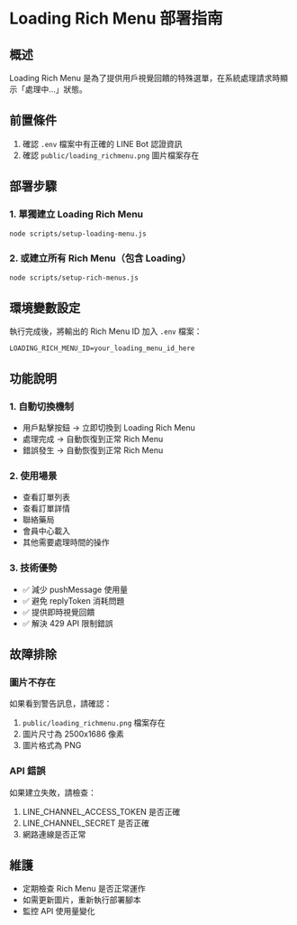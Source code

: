 # Loading Rich Menu 部署指南

## 概述
Loading Rich Menu 是為了提供用戶視覺回饋的特殊選單，在系統處理請求時顯示「處理中...」狀態。

## 前置條件
1. 確認 `.env` 檔案中有正確的 LINE Bot 認證資訊
2. 確認 `public/loading_richmenu.png` 圖片檔案存在

## 部署步驟

### 1. 單獨建立 Loading Rich Menu
```bash
node scripts/setup-loading-menu.js
```

### 2. 或建立所有 Rich Menu（包含 Loading）
```bash
node scripts/setup-rich-menus.js
```

## 環境變數設定
執行完成後，將輸出的 Rich Menu ID 加入 `.env` 檔案：

```env
LOADING_RICH_MENU_ID=your_loading_menu_id_here
```

## 功能說明

### 1. 自動切換機制
- 用戶點擊按鈕 → 立即切換到 Loading Rich Menu
- 處理完成 → 自動恢復到正常 Rich Menu
- 錯誤發生 → 自動恢復到正常 Rich Menu

### 2. 使用場景
- 查看訂單列表
- 查看訂單詳情
- 聯絡藥局
- 會員中心載入
- 其他需要處理時間的操作

### 3. 技術優勢
- ✅ 減少 pushMessage 使用量
- ✅ 避免 replyToken 消耗問題
- ✅ 提供即時視覺回饋
- ✅ 解決 429 API 限制錯誤

## 故障排除

### 圖片不存在
如果看到警告訊息，請確認：
1. `public/loading_richmenu.png` 檔案存在
2. 圖片尺寸為 2500x1686 像素
3. 圖片格式為 PNG

### API 錯誤
如果建立失敗，請檢查：
1. LINE_CHANNEL_ACCESS_TOKEN 是否正確
2. LINE_CHANNEL_SECRET 是否正確
3. 網路連線是否正常

## 維護
- 定期檢查 Rich Menu 是否正常運作
- 如需更新圖片，重新執行部署腳本
- 監控 API 使用量變化